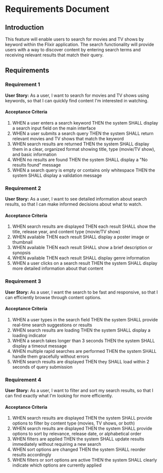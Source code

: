 # Requirements Document

## Introduction

This feature will enable users to search for movies and TV shows by keyword within the Flixir application. The search functionality will provide users with a way to discover content by entering search terms and receiving relevant results that match their query.

## Requirements

### Requirement 1

**User Story:** As a user, I want to search for movies and TV shows using keywords, so that I can quickly find content I'm interested in watching.

#### Acceptance Criteria

1. WHEN a user enters a search keyword THEN the system SHALL display a search input field on the main interface
2. WHEN a user submits a search query THEN the system SHALL return relevant movies and TV shows that match the keyword
3. WHEN search results are returned THEN the system SHALL display them in a clear, organized format showing title, type (movie/TV show), and basic information
4. WHEN no results are found THEN the system SHALL display a "No results found" message
5. WHEN a search query is empty or contains only whitespace THEN the system SHALL display a validation message

### Requirement 2

**User Story:** As a user, I want to see detailed information about search results, so that I can make informed decisions about what to watch.

#### Acceptance Criteria

1. WHEN search results are displayed THEN each result SHALL show the title, release year, and content type (movie/TV show)
2. WHEN available THEN each result SHALL display a poster image or thumbnail
3. WHEN available THEN each result SHALL show a brief description or synopsis
4. WHEN available THEN each result SHALL display genre information
5. WHEN a user clicks on a search result THEN the system SHALL display more detailed information about that content

### Requirement 3

**User Story:** As a user, I want the search to be fast and responsive, so that I can efficiently browse through content options.

#### Acceptance Criteria

1. WHEN a user types in the search field THEN the system SHALL provide real-time search suggestions or results
2. WHEN search results are loading THEN the system SHALL display a loading indicator
3. WHEN a search takes longer than 3 seconds THEN the system SHALL display a timeout message
4. WHEN multiple rapid searches are performed THEN the system SHALL handle them gracefully without errors
5. WHEN search results are displayed THEN they SHALL load within 2 seconds of query submission

### Requirement 4

**User Story:** As a user, I want to filter and sort my search results, so that I can find exactly what I'm looking for more efficiently.

#### Acceptance Criteria

1. WHEN search results are displayed THEN the system SHALL provide options to filter by content type (movies, TV shows, or both)
2. WHEN search results are displayed THEN the system SHALL provide options to sort by relevance, release date, or alphabetical order
3. WHEN filters are applied THEN the system SHALL update results immediately without requiring a new search
4. WHEN sort options are changed THEN the system SHALL reorder results accordingly
5. WHEN filters or sort options are active THEN the system SHALL clearly indicate which options are currently applied
